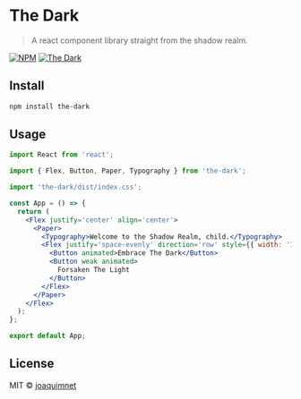 # The Dark

> A react component library straight from the shadow realm.

[![NPM](https://img.shields.io/npm/v/the-dark.svg)](https://www.npmjs.com/package/the-dark) [![The Dark](https://img.shields.io/badge/The-Dark-blue?labelColor=000000&color=555555)](https://github.com/joaquimnet/the-dark)

## Install

```bash
npm install the-dark
```

## Usage

```jsx
import React from 'react';

import { Flex, Button, Paper, Typography } from 'the-dark';

import 'the-dark/dist/index.css';

const App = () => {
  return (
    <Flex justify='center' align='center'>
      <Paper>
        <Typography>Welcome to the Shadow Realm, child.</Typography>
        <Flex justify='space-evenly' direction='row' style={{ width: '100%' }}>
          <Button animated>Embrace The Dark</Button>
          <Button weak animated>
            Forsaken The Light
          </Button>
        </Flex>
      </Paper>
    </Flex>
  );
};

export default App;
```

## License

MIT © [joaquimnet](https://github.com/joaquimnet)
